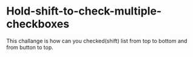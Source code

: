 # Hold-shift-to-check-multiple-checkboxes

This challange is how can you checked(shift) list from top to bottom and from button to top.
